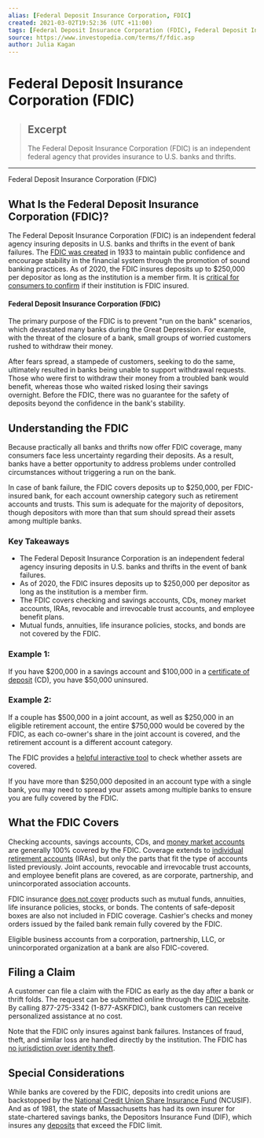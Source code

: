 ```yaml
---
alias: [Federal Deposit Insurance Corporation, FDIC]
created: 2021-03-02T19:52:36 (UTC +11:00)
tags: [Federal Deposit Insurance Corporation (FDIC), Federal Deposit Insurance Corporation (FDIC)]
source: https://www.investopedia.com/terms/f/fdic.asp
author: Julia Kagan
---
```


# Federal Deposit Insurance Corporation (FDIC)

> ## Excerpt
> The Federal Deposit Insurance Corporation (FDIC) is an independent federal agency that provides insurance to U.S. banks and thrifts.

---

Federal Deposit Insurance Corporation (FDIC)
## What Is the Federal Deposit Insurance Corporation (FDIC)?

The Federal Deposit Insurance Corporation (FDIC) is an independent federal agency insuring deposits in U.S. banks and thrifts in the event of bank failures. The [FDIC was created](https://www.investopedia.com/articles/economics/09/fdic-history.asp) in 1933 to maintain public confidence and encourage stability in the financial system through the promotion of sound banking practices. As of 2020, the FDIC insures deposits up to $250,000 per depositor as long as the institution is a member firm. It is [critical for consumers to confirm](https://www.investopedia.com/articles/pf/06/fdicinsurance.asp) if their institution is FDIC insured.

#### Federal Deposit Insurance Corporation (FDIC)

The primary purpose of the FDIC is to prevent "run on the bank" scenarios, which devastated many banks during the Great Depression. For example, with the threat of the closure of a bank, small groups of worried customers rushed to withdraw their money.

After fears spread, a stampede of customers, seeking to do the same, ultimately resulted in banks being unable to support withdrawal requests. Those who were first to withdraw their money from a troubled bank would benefit, whereas those who waited risked losing their savings overnight. Before the FDIC, there was no guarantee for the safety of deposits beyond the confidence in the bank's stability.

## Understanding the FDIC

Because practically all banks and thrifts now offer FDIC coverage, many consumers face less uncertainty regarding their deposits. As a result, banks have a better opportunity to address problems under controlled circumstances without triggering a run on the bank.

In case of bank failure, the FDIC covers deposits up to $250,000, per FDIC-insured bank, for each account ownership category such as retirement accounts and trusts. This sum is adequate for the majority of depositors, though depositors with more than that sum should spread their assets among multiple banks.

### Key Takeaways

-   The Federal Deposit Insurance Corporation is an independent federal agency insuring deposits in U.S. banks and thrifts in the event of bank failures. 
-   As of 2020, the FDIC insures deposits up to $250,000 per depositor as long as the institution is a member firm.
-   The FDIC covers checking and savings accounts, CDs, money market accounts, IRAs, revocable and irrevocable trust accounts, and employee benefit plans.
-   Mutual funds, annuities, life insurance policies, stocks, and bonds are not covered by the FDIC.

### Example 1:

If you have $200,000 in a savings account and $100,000 in a [certificate of deposit](https://www.investopedia.com/terms/c/certificateofdeposit.asp) (CD), you have $50,000 uninsured.

### Example 2:

If a couple has $500,000 in a joint account, as well as $250,000 in an eligible retirement account, the entire $750,000 would be covered by the FDIC, as each co-owner's share in the joint account is covered, and the retirement account is a different account category.

The FDIC provides a [helpful interactive tool](https://www.fdic.gov/deposit/covered/categories.html) to check whether assets are covered.

If you have more than $250,000 deposited in an account type with a single bank, you may need to spread your assets among multiple banks to ensure you are fully covered by the FDIC.

## What the FDIC Covers

Checking accounts, savings accounts, CDs, and [money market accounts](https://www.investopedia.com/terms/m/moneymarketaccount.asp) are generally 100% covered by the FDIC. Coverage extends to [individual retirement accounts](https://www.investopedia.com/terms/i/ira.asp) (IRAs), but only the parts that fit the type of accounts listed previously. Joint accounts, revocable and irrevocable trust accounts, and employee benefit plans are covered, as are corporate, partnership, and unincorporated association accounts.

FDIC insurance [does not cover](https://www.investopedia.com/articles/investing/100215/mutual-funds-are-not-fdic-insured-here-why.asp) products such as mutual funds, annuities, life insurance policies, stocks, or bonds. The contents of safe-deposit boxes are also not included in FDIC coverage. Cashier's checks and money orders issued by the failed bank remain fully covered by the FDIC. 

Eligible business accounts from a corporation, partnership, LLC, or unincorporated organization at a bank are also FDIC-covered.

## Filing a Claim

A customer can file a claim with the FDIC as early as the day after a bank or thrift folds. The request can be submitted online through the [FDIC website](https://www.fdic.gov/). By calling 877-275-3342 (1-877-ASKFDIC), bank customers can receive personalized assistance at no cost.

Note that the FDIC only insures against bank failures. Instances of fraud, theft, and similar loss are handled directly by the institution. The FDIC has [no jurisdiction over identity theft](https://www.investopedia.com/ask/answers/111815/does-fdic-cover-identity-theft.asp).

## Special Considerations

While banks are covered by the FDIC, deposits into credit unions are backstopped by the [National Credit Union Share Insurance Fund](https://www.ncua.gov/support-services/share-insurance-fund) (NCUSIF). And as of 1981, the state of Massachusetts has had its own insurer for state-chartered savings banks, the Depositors Insurance Fund (DIF), which insures any [deposits](https://www.investopedia.com/ask/answers/09/non-convertible-debentures-fixed-deposits-difference.asp) that exceed the FDIC limit.
